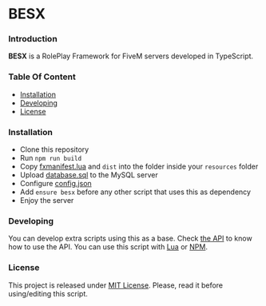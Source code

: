 # BESX

### Introduction
**BESX** is a RolePlay Framework for FiveM servers developed in TypeScript.

### Table Of Content
- [Installation](#installation)
- [Developing](#developing)
- [License](#license)
    
### Installation
* Clone this repository
* Run `npm run build` 
* Copy [fxmanifest.lua](https://github.com/cadox8/besx/blob/tree/fxmanifest.lua) and `dist` into the folder inside your `resources` folder
* Upload [database.sql](https://github.com/cadox8/besx/blob/tree/database.sql) to the MySQL server
* Configure [config.json](https://github.com/cadox8/besx/blob/tree/config.json)
* Add `ensure besx` before any other script that uses this as dependency
* Enjoy the server

### Developing
You can develop extra scripts using this as a base. Check [the API](https://cadox8.es/besx) to know how to use the API.
You can use this script with [Lua](https://cadox8.es/besx/lua) or [NPM](https://npm.org/cadox8/besx).

### License
This project is released under [MIT License](LICENSE.md). Please, read it before using/editing this script.
